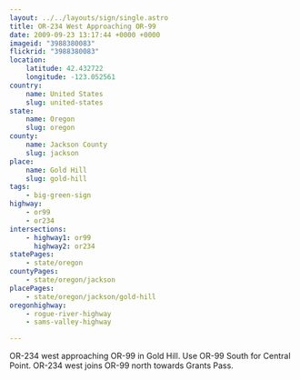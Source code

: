```yaml
---
layout: ../../layouts/sign/single.astro
title: OR-234 West Approaching OR-99
date: 2009-09-23 13:17:44 +0000 +0000
imageid: "3988380083"
flickrid: "3988380083"
location:
    latitude: 42.432722
    longitude: -123.052561
country:
    name: United States
    slug: united-states
state:
    name: Oregon
    slug: oregon
county:
    name: Jackson County
    slug: jackson
place:
    name: Gold Hill
    slug: gold-hill
tags:
    - big-green-sign
highway:
    - or99
    - or234
intersections:
    - highway1: or99
      highway2: or234
statePages:
    - state/oregon
countyPages:
    - state/oregon/jackson
placePages:
    - state/oregon/jackson/gold-hill
oregonhighway:
    - rogue-river-highway
    - sams-valley-highway

---
```

OR-234 west approaching OR-99 in Gold Hill. Use OR-99 South for Central Point. OR-234 west joins OR-99 north towards Grants Pass.